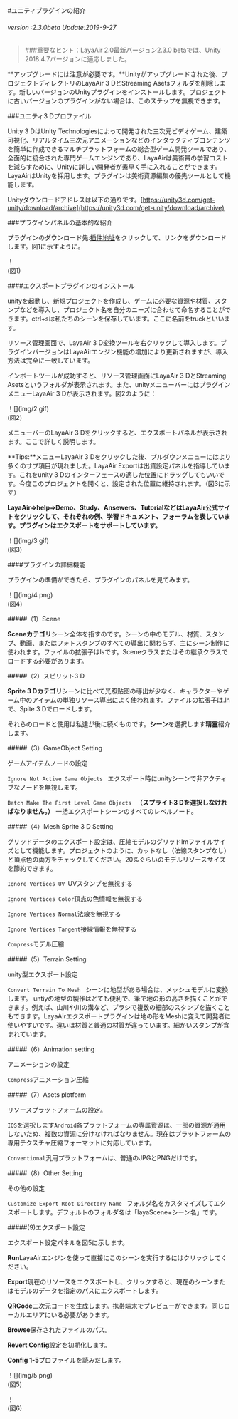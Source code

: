 #ユニティプラグインの紹介

###### *version :2.3.0beta   Update:2019-9-27*

>###重要なヒント：LayaAir 2.0最新バージョン2.3.0 betaでは、Unity 2018.4.7バージョンに適応しました。

**アップグレードには注意が必要です。**Unityがアップグレードされた後、プロジェクトディレクトリのLayaAir 3 DとStreaming Asetsフォルダを削除します。新しいバージョンのUnityプラグインをインストールします。プロジェクトに古いバージョンのプラグインがない場合は、このステップを無視できます。

###ユニティ3 Dプロファイル

Unity 3 DはUnity Technologiesによって開発された三次元ビデオゲーム、建築可視化、リアルタイム三次元アニメーションなどのインタラクティブコンテンツを簡単に作成できるマルチプラットフォームの総合型ゲーム開発ツールであり、全面的に統合された専門ゲームエンジンであり、LayaAirは美術員の学習コストを減らすために、Unityに詳しい開発者が素早く手に入れることができます。LayaAirはUnityを採用します。プラグインは美術資源編集の優先ツールとして機能します。

Unityダウンロードアドレスは以下の通りです。[https://unity3d.com/get-unity/download/archive](https://unity3d.com/get-unity/download/archive)

###プラグインパネルの基本的な紹介

プラグインのダウンロード先:[插件地址](https://ldc2.layabox.com/layadownload/?type=layaairide-LayaAir%20IDE%202.0.0)をクリックして、リンクをダウンロードします。図1に示すように。

！[](img/1.png)<br/>(図1)

####エクスポートプラグインのインストール

unityを起動し、新規プロジェクトを作成し、ゲームに必要な資源や材質、スタンプなどを導入し、プロジェクト名を自分のニーズに合わせて命名することができます。ctrl+sは私たちのシーンを保存しています。ここに名前をtruckといいます。

リソース管理画面で、LayaAir 3 D変換ツールを右クリックして導入します。プラグインバージョンはLayaAirエンジン機能の増加により更新されますが、導入方法は完全に一致しています。

インポートツールが成功すると、リソース管理画面にLayaAir 3 DとStreaming Asetsというフォルダが表示されます。また、unityメニューバーにはプラグインメニューLayaAir 3 Dが表示されます。図2のように：

！[](img/2 gif)<br/>(図2)

メニューバーのLayaAir 3 Dをクリックすると、エクスポートパネルが表示されます。ここで詳しく説明します。

**Tips:**メニューLayaAir 3 Dをクリックした後、プルダウンメニューにはより多くのサブ項目が現れました。LayaAir Exportは出資設定パネルを指導しています。これをunity 3 Dのインターフェースの適した位置にドラッグしてもいいです。今度このプロジェクトを開くと、設定された位置に維持されます。（図3に示す）

**LayaAir=>help=>Demo、Study、Ansewers、TutorialなどはLayaAir公式サイトをクリックして、それぞれの例、学習ドキュメント、フォーラムを表しています。プラグインはエクスポートをサポートしています。**	

！[](img/3 gif)<br/>(図3)

####プラグインの詳細機能

プラグインの準備ができたら、プラグインのパネルを見てみます。

！[](img/4 png)<br/>(図4)

#####（1）Scene

​**Sceneカテゴリ**シーン全体を指すのです。シーンの中のモデル、材質、スタンプ、動画、またはフォトスタンプのすべての導出に関わらず、主にシーン制作に使われます。ファイルの拡張子はlsです。Sceneクラスまたはその継承クラスでロードする必要があります。

#####（2）スピリット3 D

​**Sprite 3 Dカテゴリ**シーンに比べて光照贴图の導出が少なく、キャラクターやゲーム中のアイテムの単独リソース導出によく使われます。ファイルの拡張子は.lhで、Spite 3 Dでロードします。

それらのロードと使用は私達が後に続くものです。**シーン**を選択します**精霊**紹介します。

#####（3）GameObject Setting

ゲームアイテムノードの設定

`Ignore Not Active Game Objects `
エクスポート時にunityシーンで非アクティブなノードを無視します。

`Batch Make The First Level Game Objects ` **（スプライト3 Dを選択しなければなりません。）**
一括エクスポートシーンのすべてのレベルノード。

#####（4）Mesh Sprite 3 D Setting

グリッドデータのエクスポート設定は、圧縮モデルのグリッドlmファイルサイズとして機能します。プロジェクトのように、カットなし（法線スタンプなし）と頂点色の両方をチェックしてください。20%ぐらいのモデルリソースサイズを節約できます。

`Ignore Vertices UV `UVスタンプを無視する

`Ignore Vertices Color`頂点の色情報を無視する

`Ignore Vertices Normal`法線を無視する

`Ignore Vertices Tangent`接線情報を無視する

`Compress`モデル圧縮

#####（5）Terrain Setting

unity型エクスポート設定

`Convert Terrain To Mesh `
シーンに地型がある場合は、メッシュモデルに変換します。
untiyの地型の製作はとても便利で、筆で地の形の高さを描くことができます。例えば、山川や川の溝など、ブラシで複数の細部のスタンプを描くこともできます。LayaAirエクスポートプラグインは地の形をMeshに変えて開発者に使いやすいです。違いは材質と普通の材質が違っています。細かいスタンプが含まれています。

#####（6）Animation setting

アニメーションの設定

`Compress`アニメーション圧縮

#####（7）Asets plotform

リソースプラットフォームの設定。

`IOS`を選択します`Android`各プラットフォームの専属資源は、一部の資源が通用しないため、複数の資源に分けなければなりません。現在はプラットフォームの専用テクスチャ圧縮フォーマットに対応しています。

`Conventional`汎用プラットフォームは、普通のJPGとPNGだけです。

#####（8）Other Setting

その他の設定

`Customize Export Root Directory Name `
フォルダ名をカスタマイズしてエクスポートします。デフォルトのフォルダ名は「layaScene+シーン名」です。

#####(9)エクスポート設定

エクスポート設定パネルを図5に示します。

**Run**LayaAirエンジンを使って直接にこのシーンを実行するにはクリックしてください。

**Export**現在のリソースをエクスポートし、クリックすると、現在のシーンまたはモデルのデータを指定のパスにエクスポートします。

**QRCode**二次元コードを生成します。携帯端末でプレビューができます。同じローカルエリアにいる必要があります。

**Browse**保存されたファイルのパス。

**Revert Config**設定を初期化します。

**Config 1-5**プロファイルを読みだします。

！[](img/5 png)<br/>(図5)

！[](img/6.png)<br/>(図6)
